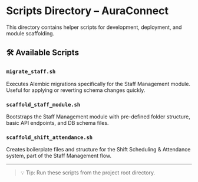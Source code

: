 # Scripts Directory – AuraConnect

This directory contains helper scripts for development, deployment, and module scaffolding.

## 🛠️ Available Scripts

### `migrate_staff.sh`
Executes Alembic migrations specifically for the Staff Management module. Useful for applying or reverting schema changes quickly.

### `scaffold_staff_module.sh`
Bootstraps the Staff Management module with pre-defined folder structure, basic API endpoints, and DB schema files.

### `scaffold_shift_attendance.sh`
Creates boilerplate files and structure for the Shift Scheduling & Attendance system, part of the Staff Management flow.

---

> 💡 Tip: Run these scripts from the project root directory.
